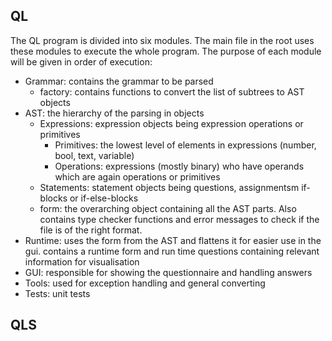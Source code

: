 ## QL 
The QL program is divided into six modules. The main file in the root uses these modules to execute the whole program.
The purpose of each module will be given in order of execution:
* Grammar: contains the grammar to be parsed 
  * factory: contains functions to convert the list of subtrees to AST objects
* AST: the hierarchy of the parsing in objects
  * Expressions: expression objects being expression operations or primitives
    * Primitives: the lowest level of elements in expressions (number, bool, text, variable)
    * Operations: expressions (mostly binary) who have operands which are again operations or primitives
  * Statements: statement objects being questions, assignmentsm if-blocks or if-else-blocks
  * form: the overarching object containing all the AST parts. Also contains type checker functions and error messages
  to check if the file is of the right format.
* Runtime: uses the form from the AST and flattens it for easier use in the gui. contains a runtime form and run time 
questions containing relevant information for visualisation
* GUI: responsible for showing the questionnaire and handling answers
* Tools: used for exception handling and general converting
* Tests: unit tests 

## QLS


